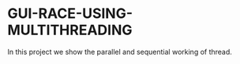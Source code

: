 # GUI-RACE-USING-MULTITHREADING
 In this project we show the parallel and sequential working of thread.

